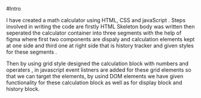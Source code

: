 #Intro

I have created a math calculator using HTML, CSS and javaScript . Steps involved in writing the code are firstly HTML Skeleton body was written then seperated the calculator container into three segments with the help of figma where first two components are dispaly and calculation elements kept at one side and third one at right side that is history tracker and given styles for these segments . 

Then by using grid style designed the calculation block with numbers and operaters , in javascript event listners are added for these grid elements so that we can target the elements, by usind DOM elements we have given functionality for these calculation block as well as for display block and history block.

